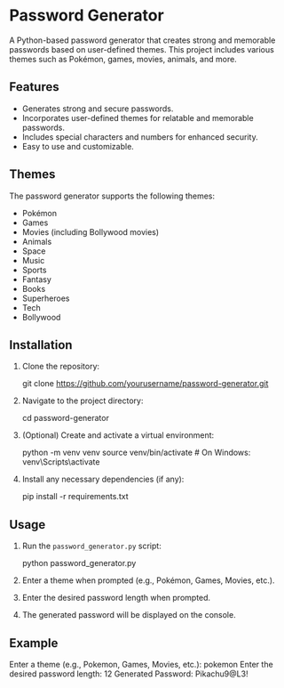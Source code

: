 # Password Generator

A Python-based password generator that creates strong and memorable passwords based on user-defined themes. This project includes various themes such as Pokémon, games, movies, animals, and more.

## Features

- Generates strong and secure passwords.
- Incorporates user-defined themes for relatable and memorable passwords.
- Includes special characters and numbers for enhanced security.
- Easy to use and customizable.

## Themes

The password generator supports the following themes:
- Pokémon
- Games
- Movies (including Bollywood movies)
- Animals
- Space
- Music
- Sports
- Fantasy
- Books
- Superheroes
- Tech
- Bollywood

## Installation

1. Clone the repository:

  
    git clone https://github.com/yourusername/password-generator.git
 

2. Navigate to the project directory:


    cd password-generator


3. (Optional) Create and activate a virtual environment:

  
    python -m venv venv
    source venv/bin/activate  # On Windows: venv\Scripts\activate


4. Install any necessary dependencies (if any):


    pip install -r requirements.txt
 

## Usage

1. Run the `password_generator.py` script:


    python password_generator.py


2. Enter a theme when prompted (e.g., Pokémon, Games, Movies, etc.).

3. Enter the desired password length when prompted.

4. The generated password will be displayed on the console.

## Example


Enter a theme (e.g., Pokemon, Games, Movies, etc.): pokemon
Enter the desired password length: 12
Generated Password: Pikachu9@L3!
